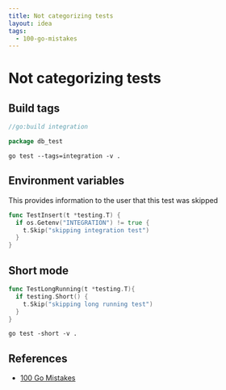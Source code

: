 ```yaml
---
title: Not categorizing tests
layout: idea
tags:
  - 100-go-mistakes
---
```


# Not categorizing tests

## Build tags

```go
//go:build integration

package db_test
```

```shell
go test --tags=integration -v .
```

## Environment variables

This provides information to the user that this test was skipped

```go
func TestInsert(t *testing.T) {
  if os.Getenv("INTEGRATION") != true {
    t.Skip("skipping integration test")
  }
}
```

## Short mode

```go
func TestLongRunning(t *testing.T){
  if testing.Short() {
    t.Skip("skipping long running test")
  }
}
```

```shell
go test -short -v .
```

## References

- [100 Go Mistakes](/reference/100-Go-Mistakes-and-How-to-Avoid-Them)
